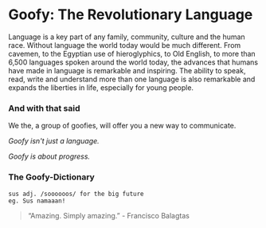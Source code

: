 # Goofy: The Revolutionary Language

Language is a key part of any family, community, culture and the human race. Without language the world today would be much different. From cavemen, to the Egyptian use of hieroglyphics, to Old English, to more than 6,500 languages spoken around the world today, the advances that humans have made in language is remarkable and inspiring. The ability to speak, read, write and understand more than one language is also remarkable and expands the liberties in life, especially for young people.

### And with that said

We the, a group of goofies, will offer you a new way to communicate.

*Goofy isn't just a language.*

*Goofy is about progress.*

### The Goofy-Dictionary
```
sus adj. /soooooos/ for the big future
eg. Sus namaaan!
```

> “Amazing. Simply amazing.” - Francisco Balagtas
